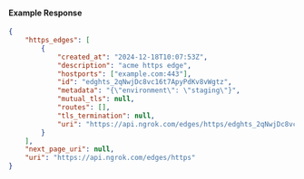 <!-- Code generated for API Clients. DO NOT EDIT. -->

#### Example Response

```json
{
	"https_edges": [
		{
			"created_at": "2024-12-18T10:07:53Z",
			"description": "acme https edge",
			"hostports": ["example.com:443"],
			"id": "edghts_2qNwjDc8vc16t7ApyPdKv8vWgtz",
			"metadata": "{\"environment\": \"staging\"}",
			"mutual_tls": null,
			"routes": [],
			"tls_termination": null,
			"uri": "https://api.ngrok.com/edges/https/edghts_2qNwjDc8vc16t7ApyPdKv8vWgtz"
		}
	],
	"next_page_uri": null,
	"uri": "https://api.ngrok.com/edges/https"
}
```
